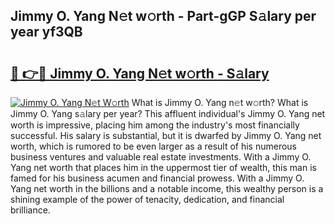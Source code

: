 ## Jimmy O. Yang N𝚎t w𝚘rth - Part-gGP S𝚊lary per year yf3QB

# <h2><a href="http://gc21qtl.nevu.top/?p=Jimmy+O.+Yang">🔗 👉🔴 Jimmy O. Yang N𝚎t w𝚘rth - S𝚊lary</a></h2>

[![Jimmy O. Yang N𝚎t W𝚘rth](https://i.imgur.com/Oavwk0R.jpeg)](http://gc21qtl.nevu.top/?p=Jimmy+O.+Yang)
What is Jimmy O. Yang n𝚎t w𝚘rth? What is Jimmy O. Yang s𝚊lary per year?
This affluent individual's Jimmy O. Yang net worth is impressive, placing him among the industry's most financially successful. His salary is substantial, but it is dwarfed by Jimmy O. Yang net worth, which is rumored to be even larger as a result of his numerous business ventures and valuable real estate investments. With a Jimmy O. Yang net worth that places him in the uppermost tier of wealth, this man is famed for his business acumen and financial prowess. With a Jimmy O. Yang net worth in the billions and a notable income, this wealthy person is a shining example of the power of tenacity, dedication, and financial brilliance.
